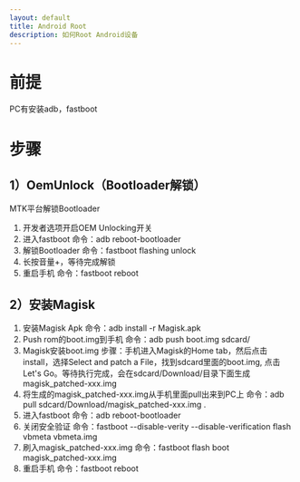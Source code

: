 ```yaml
---
layout: default
title: Android Root
description: 如何Root Android设备
---
```


# 前提
PC有安装adb，fastboot

# 步骤
## 1）OemUnlock（Bootloader解锁）
MTK平台解锁Bootloader
1. 开发者选项开启OEM Unlocking开关
2. 进入fastboot
     命令：adb reboot-bootloader
3. 解锁Bootloader
     命令：fastboot flashing unlock
4. 长按音量+，等待完成解锁
5. 重启手机
     命令：fastboot reboot


## 2）安装Magisk
1. 安装Magisk Apk
     命令：adb install -r Magisk.apk
2. Push rom的boot.img到手机
     命令：adb push boot.img sdcard/
3. Magisk安装boot.img
     步骤：手机进入Magisk的Home tab，然后点击install，选择Select and patch a File，找到sdcard里面的boot.img, 点击Let's Go。等待执行完成，会在sdcard/Download/目录下面生成magisk_patched-xxx.img
4. 将生成的magisk_patched-xxx.img从手机里面pull出来到PC上
      命令：adb pull sdcard/Download/magisk_patched-xxx.img .
5. 进入fastboot
     命令：adb reboot-bootloader
6. 关闭安全验证
     命令：fastboot --disable-verity --disable-verification flash vbmeta vbmeta.img
7. 刷入magisk_patched-xxx.img
     命令：fastboot flash boot magisk_patched-xxx.img
8. 重启手机
    命令：fastboot reboot
